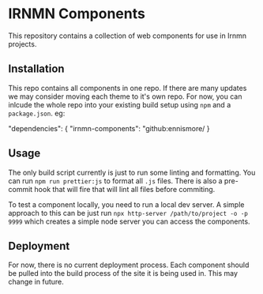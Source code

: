 # IRNMN Components
This repository contains a collection of web components for use in Irnmn projects.

## Installation
This repo contains all components in one repo. If there are many updates we may consider moving each theme to it's own repo. For now, you can inlcude the whole repo into your existing build setup using `npm` and a `package.json`. eg: 

"dependencies": {
    "irnmn-components": "github:ennismore/
}


## Usage
The only build script currently is just to run some linting and formatting. You can run `npm run prettier:js` to format all `.js` files. There is also a pre-commit hook that will fire that will lint all files before commiting.

To test a component locally, you need to run a local dev server. A simple approach to this can be just run `npx http-server /path/to/project -o -p 9999` which creates a simple node server you can access the components.

## Deployment
For now, there is no current deployment process. Each component should be pulled into the build process of the site it is being used in. This may change in future.

